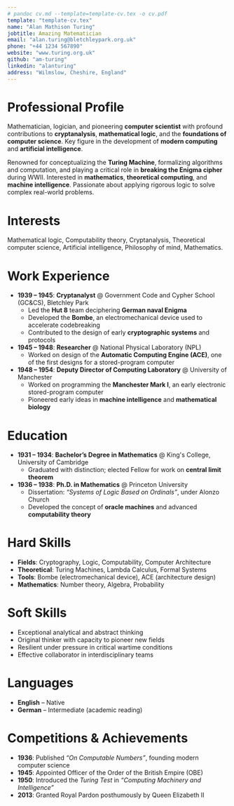 ```yaml
---
# pandoc cv.md --template=template-cv.tex -o cv.pdf
template: "template-cv.tex"
name: "Alan Mathison Turing"
jobtitle: Amazing Matematician
email: "alan.turing@bletchleypark.org.uk"
phone: "+44 1234 567890"
website: "www.turing.org.uk"
github: "am-turing"
linkedin: "alanturing"
address: "Wilmslow, Cheshire, England"
---
```


# Professional Profile
Mathematician, logician, and pioneering **computer scientist** with profound contributions to **cryptanalysis**, **mathematical logic**, and the **foundations of computer science**. Key figure in the development of **modern computing** and **artificial intelligence**.

Renowned for conceptualizing the **Turing Machine**, formalizing algorithms and computation, and playing a critical role in **breaking the Enigma cipher** during WWII. Interested in **mathematics**, **theoretical computing**, and **machine intelligence**. Passionate about applying rigorous logic to solve complex real-world problems.

# Interests
Mathematical logic,
Computability theory,
Cryptanalysis,
Theoretical computer science,
Artificial intelligence,
Philosophy of mind,
Mathematics.

# Work Experience
- **1939 – 1945**: __Cryptanalyst__ @ Government Code and Cypher School (GC&CS), Bletchley Park
  - Led the **Hut 8** team deciphering **German naval Enigma**
  - Developed the **Bombe**, an electromechanical device used to accelerate codebreaking
  - Contributed to the design of early **cryptographic systems** and protocols
- **1945 – 1948**: __Researcher__ @ National Physical Laboratory (NPL)
  - Worked on design of the **Automatic Computing Engine (ACE)**, one of the first designs for a stored-program computer
- **1948 – 1954**: __Deputy Director of Computing Laboratory__ @ University of Manchester
  - Worked on programming the **Manchester Mark I**, an early electronic stored-program computer
  - Pioneered early ideas in **machine intelligence** and **mathematical biology**

# Education
- **1931 – 1934**: __Bachelor’s Degree in Mathematics__ @ King's College, University of Cambridge
  - Graduated with distinction; elected Fellow for work on **central limit theorem**
- **1936 – 1938**: __Ph.D. in Mathematics__ @ Princeton University
  - Dissertation: *“Systems of Logic Based on Ordinals”*, under Alonzo Church
  - Developed the concept of **oracle machines** and advanced **computability theory**

# Hard Skills
- **Fields**: Cryptography, Logic, Computability, Computer Architecture
- **Theoretical**: Turing Machines, Lambda Calculus, Formal Systems
- **Tools**: Bombe (electromechanical device), ACE (architecture design)
- **Mathematics**: Number theory, Algebra, Probability

# Soft Skills
- Exceptional analytical and abstract thinking
- Original thinker with capacity to pioneer new fields
- Resilient under pressure in critical wartime conditions
- Effective collaborator in interdisciplinary teams

# Languages
- **English** – Native
- **German** – Intermediate (academic reading)

# Competitions & Achievements
- **1936**: Published *“On Computable Numbers”*, founding modern computer science
- **1945**: Appointed Officer of the Order of the British Empire (OBE)
- **1950**: Introduced the *Turing Test* in *“Computing Machinery and Intelligence”*
- **2013**: Granted Royal Pardon posthumously by Queen Elizabeth II
